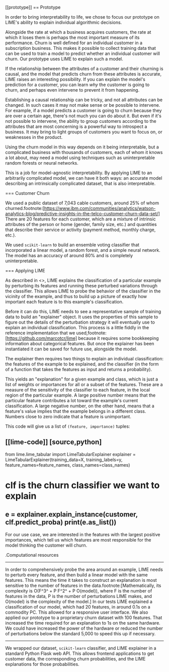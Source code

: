 [[prototype]]
== Prototype

In order to bring interpretability to life, we chose to focus our prototype on
LIME's ability to explain individual algorithmic decisions.

Alongside the rate at which a business acquires customers, the rate at which it
loses them is perhaps the most important measure of its performance. Churn is
well defined for an individual customer in a subscription business. This makes
it possible to collect training data that can be used to train a model to
predict whether an individual customer will churn. Our prototype uses LIME to
explain such a model.

If the relationship between the attributes of a customer and their churning is
causal, and the model that predicts churn from these attributes is accurate,
LIME raises an interesting possibility. If you can explain the model's
prediction for a customer, you can learn _why_ the customer is going to churn,
and perhaps even intervene to prevent it from happening.

Establishing a causal relationship can be tricky, and not all attributes can be
changed. In such cases it may not make sense or be possible to intervene. For
example, if a model predicts a customer is going to churn because they are over
a certain age, there's not much you can do about it. But even if it's not
possible to intervene, the ability to group customers according to the
attributes that are most concerning is a powerful way to introspect a business.
It may bring to light groups of customers you want to focus on, or weaknesses
in the product.

Using the churn model in this way depends on it being interpretable, but a
complicated business with thousands of customers, each of whom it knows a lot
about, may need a model using techniques such as uninterpretable random forests
or neural networks.

This is a job for model-agnostic interpretability. By applying LIME to an
arbitrarily complicated model, we can have it both ways: an accurate model
describing an intrinsically complicated dataset, that is also interpretable.

=== Customer Churn

We used a public dataset of 7,043 cable customers, around 25% of whom
churned.footnote:[https://www.ibm.com/communities/analytics/watson-analytics-blog/predictive-insights-in-the-telco-customer-churn-data-set/]
There are 20 features for each customer, which are a mixture of intrinsic
attributes of the person or home (gender, family size, etc.) and quantities
that describe their service or activity (payment method, monthly charge, etc.).

We used `scikit-learn` to build an ensemble voting classifier that incorporated
a linear model, a random forest, and a simple neural network. The model has an
accuracy of around 80% and is completely uninterpretable.

=== Applying LIME

As described in <<lime>>, LIME explains the classification of a particular
example by perturbing its features and running these perturbed variations
through the classifier. This allows LIME to probe the behavior of the
classifier in the vicinity of the example, and thus to build up a picture of
exactly how important each feature is to this example's classification.

Before it can do this, LIME needs to see a representative sample of training
data to build an "explainer" object. It uses the properties of this sample to
figure out the details of the perturbation strategy it will eventually use to
explain an individual classification. This process is a little fiddly in the
reference implementation that we
used,footnote:[https://github.com/marcotcr/lime] because it requires some
bookkeeping information about categorical features. But once the explainer has
been instantiated it can be saved for future use, alongside the model.

The explainer then requires two things to explain an individual classification:
the features of the example to be explained, and the classifier (in the form of
a function that takes the features as input and returns a probability). 

This yields an "explanation" for a given example and class, which is just a
list of weights or importances for all or a subset of the features. These are a
measure of the sensitivity of the classifier to each feature, in the local
region of the particular example. A large positive number means that the
particular feature contributes a lot toward the example's current
classification. A large negative number, on the other hand, means that a
feature's value implies that the example belongs in a different class.
Numbers close to zero indicate that a feature is unimportant.

This code will give us a list of `(feature, importance)` tuples: 

[[lime-code]]
[source,python]
----
from lime.lime_tabular import LimeTabularExplainer
explainer = LimeTabularExplainer(training_data=X,
                                 training_labels=y,
                                 feature_names=feature_names,
                                 class_names=class_names)
# clf is the churn classifier we want to explain
e = explainer.explain_instance(customer, clf.predict_proba)
print(e.as_list())
----

For our use case, we are interested in the features with the largest positive
importances, which tell us which features are most responsible for the model
thinking the customer will churn.

.Computational resources
*****
In order to comprehensively probe the area around an example, LIME needs to
perturb every feature, and then build a linear model with the same features.
This means the time it takes to construct an explanation is most sensitive to
the number of features in the data.footnote:[Mathematically, its complexity
is O(F^3^ + P F^2^ + P O(model)), where F is the number of features in the
data, P is the number of perturbations LIME makes, and O(model) is the
complexity of the model.] In our tests LIME explained a classification of our
model, which had 20 features, in around 0.1s on a commodity PC. This allowed
for a responsive user interface. We also applied our prototype to a
proprietary churn dataset with 100 features. That increased the time required
for an explanation to 1s on the same hardware. We could have increased the
power of the hardware or reduced the number of perturbations below the
standard 5,000 to speed this up if necessary.
*****

We wrapped our dataset, `scikit-learn` classifier, and LIME explainer in a
standard Python Flask web API. This allows frontend applications to get
customer data, the corresponding churn probabilities, and the LIME explanations
for those probabilities.
